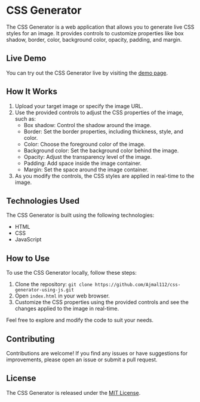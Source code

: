 # CSS Generator

The CSS Generator is a web application that allows you to generate live CSS styles for an image. It provides controls to customize properties like box shadow, border, color, background color, opacity, padding, and margin.

## Live Demo

You can try out the CSS Generator live by visiting the [demo page](https://ajmal112.github.io/css-generator-using-js/).

## How It Works

1. Upload your target image or specify the image URL.
2. Use the provided controls to adjust the CSS properties of the image, such as:
   - Box shadow: Control the shadow around the image.
   - Border: Set the border properties, including thickness, style, and color.
   - Color: Choose the foreground color of the image.
   - Background color: Set the background color behind the image.
   - Opacity: Adjust the transparency level of the image.
   - Padding: Add space inside the image container.
   - Margin: Set the space around the image container.
3. As you modify the controls, the CSS styles are applied in real-time to the image.

## Technologies Used

The CSS Generator is built using the following technologies:

- HTML
- CSS
- JavaScript

## How to Use

To use the CSS Generator locally, follow these steps:

1. Clone the repository: `git clone https://github.com/Ajmal112/css-generator-using-js.git`
2. Open `index.html` in your web browser.
3. Customize the CSS properties using the provided controls and see the changes applied to the image in real-time.

Feel free to explore and modify the code to suit your needs.

## Contributing

Contributions are welcome! If you find any issues or have suggestions for improvements, please open an issue or submit a pull request.

## License

The CSS Generator is released under the [MIT License](https://opensource.org/licenses/MIT).
